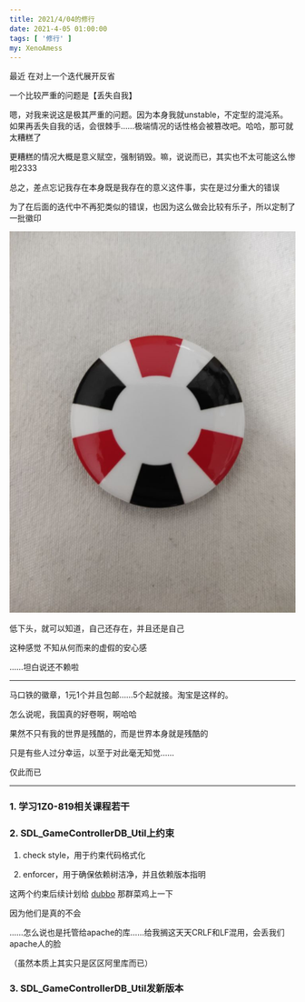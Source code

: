 ```yaml
---
title: 2021/4/04的修行
date: 2021-4-05 01:00:00
tags: [ '修行' ]
my: XenoAmess
---
```


最近 在对上一个迭代展开反省

一个比较严重的问题是【丢失自我】

嗯，对我来说这是极其严重的问题。因为本身我就unstable，不定型的混沌系。如果再丢失自我的话，会很棘手……极端情况的话性格会被篡改吧。哈哈，那可就太糟糕了

更糟糕的情况大概是意义赋空，强制销毁。嘛，说说而已，其实也不太可能这么惨啦2333

总之，差点忘记我存在本身既是我存在的意义这件事，实在是过分重大的错误

为了在后面的迭代中不再犯类似的错误，也因为这么做会比较有乐子，所以定制了一批徽印

![XenoAmess徽印](/resources/20210404修行/XenoAmess徽印.jpg)

低下头，就可以知道，自己还存在，并且还是自己

这种感觉 不知从何而来的虚假的安心感

……坦白说还不赖啦

---

马口铁的徽章，1元1个并且包邮……5个起就接。淘宝是这样的。

怎么说呢，我国真的好卷啊，啊哈哈

果然不只有我的世界是残酷的，而是世界本身就是残酷的

只是有些人过分幸运，以至于对此毫无知觉……

仅此而已

---

### 1. 学习1Z0-819相关课程若干

### 2. SDL_GameControllerDB_Util上约束

1. check style，用于约束代码格式化

2. enforcer，用于确保依赖树洁净，并且依赖版本指明

这两个约束后续计划给 [dubbo](https://github.com/apache/dubbo) 那群菜鸡上一下

因为他们是真的不会

……怎么说也是托管给apache的库……给我搁这天天CRLF和LF混用，会丢我们apache人的脸

（虽然本质上其实只是区区阿里库而已）

### 3. SDL_GameControllerDB_Util发新版本
